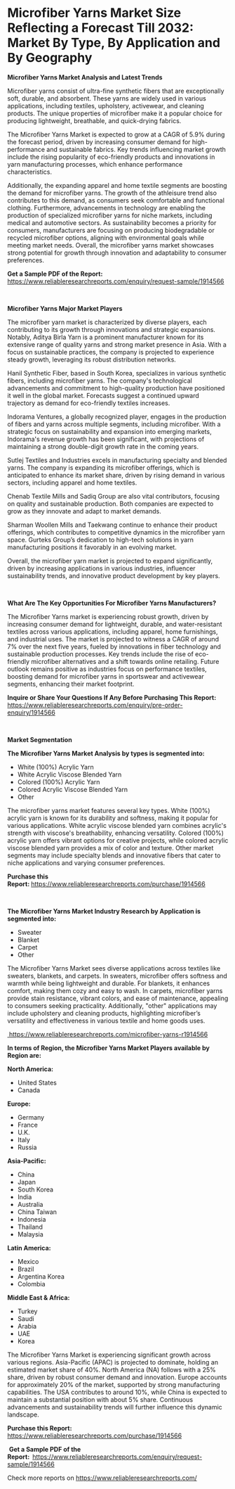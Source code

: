 <p><h1>Microfiber Yarns Market Size Reflecting a Forecast Till 2032: Market By Type, By Application and By Geography</h1></p><p><strong>Microfiber Yarns Market Analysis and Latest Trends</strong></p>
<p><p>Microfiber yarns consist of ultra-fine synthetic fibers that are exceptionally soft, durable, and absorbent. These yarns are widely used in various applications, including textiles, upholstery, activewear, and cleaning products. The unique properties of microfiber make it a popular choice for producing lightweight, breathable, and quick-drying fabrics.</p><p>The Microfiber Yarns Market is expected to grow at a CAGR of 5.9% during the forecast period, driven by increasing consumer demand for high-performance and sustainable fabrics. Key trends influencing market growth include the rising popularity of eco-friendly products and innovations in yarn manufacturing processes, which enhance performance characteristics.</p><p>Additionally, the expanding apparel and home textile segments are boosting the demand for microfiber yarns. The growth of the athleisure trend also contributes to this demand, as consumers seek comfortable and functional clothing. Furthermore, advancements in technology are enabling the production of specialized microfiber yarns for niche markets, including medical and automotive sectors. As sustainability becomes a priority for consumers, manufacturers are focusing on producing biodegradable or recycled microfiber options, aligning with environmental goals while meeting market needs. Overall, the microfiber yarns market showcases strong potential for growth through innovation and adaptability to consumer preferences.</p></p>
<p><strong>Get a Sample PDF of the Report:&nbsp;</strong> <a href="https://www.reliableresearchreports.com/enquiry/request-sample/1914566?utm_campaign=2252&utm_medium=2&utm_source=Github&utm_content=ia&utm_term=31012025&utm_id=microfiber-yarns">https://www.reliableresearchreports.com/enquiry/request-sample/1914566</a></p>
<p>&nbsp;</p>
<p><strong>Microfiber Yarns Major Market Players</strong></p>
<p><p>The microfiber yarn market is characterized by diverse players, each contributing to its growth through innovations and strategic expansions. Notably, Aditya Birla Yarn is a prominent manufacturer known for its extensive range of quality yarns and strong market presence in Asia. With a focus on sustainable practices, the company is projected to experience steady growth, leveraging its robust distribution networks.</p><p>Hanil Synthetic Fiber, based in South Korea, specializes in various synthetic fibers, including microfiber yarns. The company's technological advancements and commitment to high-quality production have positioned it well in the global market. Forecasts suggest a continued upward trajectory as demand for eco-friendly textiles increases.</p><p>Indorama Ventures, a globally recognized player, engages in the production of fibers and yarns across multiple segments, including microfiber. With a strategic focus on sustainability and expansion into emerging markets, Indorama's revenue growth has been significant, with projections of maintaining a strong double-digit growth rate in the coming years.</p><p>Sutlej Textiles and Industries excels in manufacturing specialty and blended yarns. The company is expanding its microfiber offerings, which is anticipated to enhance its market share, driven by rising demand in various sectors, including apparel and home textiles.</p><p>Chenab Textile Mills and Sadiq Group are also vital contributors, focusing on quality and sustainable production. Both companies are expected to grow as they innovate and adapt to market demands.</p><p>Sharman Woollen Mills and Taekwang continue to enhance their product offerings, which contributes to competitive dynamics in the microfiber yarn space. Gurteks Group’s dedication to high-tech solutions in yarn manufacturing positions it favorably in an evolving market.</p><p>Overall, the microfiber yarn market is projected to expand significantly, driven by increasing applications in various industries, influencer sustainability trends, and innovative product development by key players.</p></p>
<p>&nbsp;</p>
<p><strong>What Are The Key Opportunities For Microfiber Yarns Manufacturers?</strong></p>
<p><p>The Microfiber Yarns market is experiencing robust growth, driven by increasing consumer demand for lightweight, durable, and water-resistant textiles across various applications, including apparel, home furnishings, and industrial uses. The market is projected to witness a CAGR of around 7% over the next five years, fueled by innovations in fiber technology and sustainable production processes. Key trends include the rise of eco-friendly microfiber alternatives and a shift towards online retailing. Future outlook remains positive as industries focus on performance textiles, boosting demand for microfiber yarns in sportswear and activewear segments, enhancing their market footprint.</p></p>
<p><strong>Inquire or Share Your Questions If Any Before Purchasing This Report:</strong> <a href="https://www.reliableresearchreports.com/enquiry/pre-order-enquiry/1914566?utm_campaign=2252&utm_medium=2&utm_source=Github&utm_content=ia&utm_term=31012025&utm_id=microfiber-yarns">https://www.reliableresearchreports.com/enquiry/pre-order-enquiry/1914566</a></p>
<p>&nbsp;</p>
<p><strong>Market Segmentation</strong></p>
<p><strong>The Microfiber Yarns Market Analysis by types is segmented into:</strong></p>
<p><ul><li>White (100%) Acrylic Yarn</li><li>White Acrylic Viscose Blended Yarn</li><li>Colored (100%) Acrylic Yarn</li><li>Colored Acrylic Viscose Blended Yarn</li><li>Other</li></ul></p>
<p><p>The microfiber yarns market features several key types. White (100%) acrylic yarn is known for its durability and softness, making it popular for various applications. White acrylic viscose blended yarn combines acrylic's strength with viscose's breathability, enhancing versatility. Colored (100%) acrylic yarn offers vibrant options for creative projects, while colored acrylic viscose blended yarn provides a mix of color and texture. Other market segments may include specialty blends and innovative fibers that cater to niche applications and varying consumer preferences.</p></p>
<p><strong>Purchase this Report:&nbsp;</strong><a href="https://www.reliableresearchreports.com/purchase/1914566?utm_campaign=2252&utm_medium=2&utm_source=Github&utm_content=ia&utm_term=31012025&utm_id=microfiber-yarns">https://www.reliableresearchreports.com/purchase/1914566</a></p>
<p>&nbsp;</p>
<p><strong>The Microfiber Yarns Market Industry Research by Application is segmented into:</strong></p>
<p><ul><li>Sweater</li><li>Blanket</li><li>Carpet</li><li>Other</li></ul></p>
<p><p>The Microfiber Yarns Market sees diverse applications across textiles like sweaters, blankets, and carpets. In sweaters, microfiber offers softness and warmth while being lightweight and durable. For blankets, it enhances comfort, making them cozy and easy to wash. In carpets, microfiber yarns provide stain resistance, vibrant colors, and ease of maintenance, appealing to consumers seeking practicality. Additionally, "other" applications may include upholstery and cleaning products, highlighting microfiber’s versatility and effectiveness in various textile and home goods uses.</p></p>
<p><a href="https://www.reliableresearchreports.com/microfiber-yarns-r1914566?utm_campaign=2252&utm_medium=2&utm_source=Github&utm_content=ia&utm_term=31012025&utm_id=microfiber-yarns">&nbsp;https://www.reliableresearchreports.com/microfiber-yarns-r1914566</a></p>
<p><strong>In terms of Region, the Microfiber Yarns Market Players available by Region are:</strong></p>
<p>
    <p> <strong> North America: </strong>
        <ul>
            <li>United States</li>
            <li>Canada</li>
        </ul>
        </p> 
    <p> <strong> Europe: </strong>
        <ul>
            <li>Germany</li>
            <li>France</li>
            <li>U.K.</li>
            <li>Italy</li>
            <li>Russia</li>
        </ul>
        </p> 
    <p> <strong> Asia-Pacific: </strong>
        <ul>
            <li>China</li>
            <li>Japan</li>
            <li>South Korea</li>
            <li>India</li>
            <li>Australia</li>
            <li>China Taiwan</li>
            <li>Indonesia</li>
            <li>Thailand</li>
            <li>Malaysia</li>
        </ul>
        </p> 
    <p> <strong> Latin America: </strong>
        <ul>
            <li>Mexico</li>
            <li>Brazil</li>
            <li>Argentina Korea</li>
            <li>Colombia</li>
        </ul>
        </p> 
    <p> <strong> Middle East & Africa: </strong>
        <ul>
            <li>Turkey</li>
            <li>Saudi</li>
            <li>Arabia</li>
            <li>UAE</li>
            <li>Korea</li>
        </ul>
    </p>
    </p>
<p><p>The Microfiber Yarns Market is experiencing significant growth across various regions. Asia-Pacific (APAC) is projected to dominate, holding an estimated market share of 40%. North America (NA) follows with a 25% share, driven by robust consumer demand and innovation. Europe accounts for approximately 20% of the market, supported by strong manufacturing capabilities. The USA contributes to around 10%, while China is expected to maintain a substantial position with about 5% share. Continuous advancements and sustainability trends will further influence this dynamic landscape.</p></p>
<p><strong>Purchase this Report: </strong><a href="https://www.reliableresearchreports.com/purchase/1914566?utm_campaign=2252&utm_medium=2&utm_source=Github&utm_content=ia&utm_term=31012025&utm_id=microfiber-yarns">https://www.reliableresearchreports.com/purchase/1914566</a></p>
<p>&nbsp;<strong>Get a Sample PDF of the Report:&nbsp;&nbsp;</strong><a href="https://www.reliableresearchreports.com/enquiry/request-sample/1914566?utm_campaign=2252&utm_medium=2&utm_source=Github&utm_content=ia&utm_term=31012025&utm_id=microfiber-yarns">https://www.reliableresearchreports.com/enquiry/request-sample/1914566</a></p>
<p><strong></strong></p>
<p>Check more reports on <a href="https://www.reliableresearchreports.com/?utm_campaign=2252&utm_medium=2&utm_source=Github&utm_content=ia&utm_term=31012025&utm_id=microfiber-yarns">https://www.reliableresearchreports.com/</a></p>